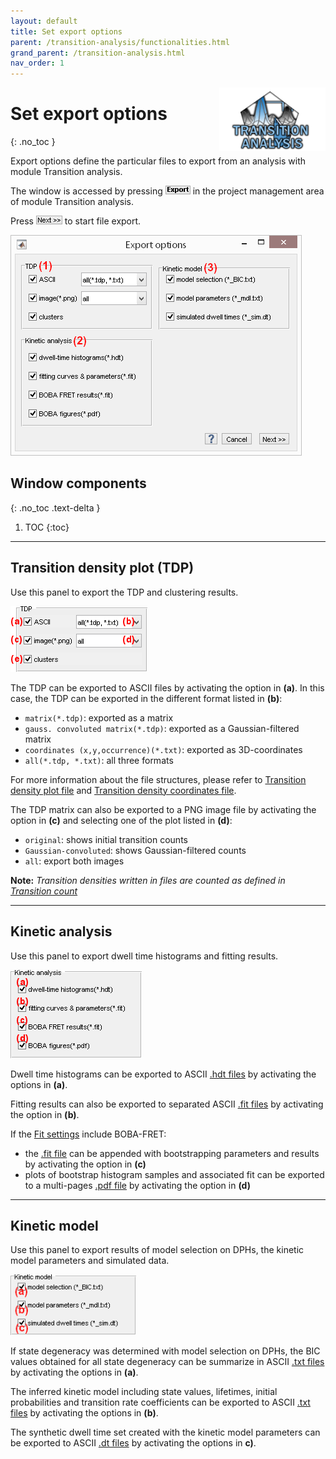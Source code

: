 ```yaml
---
layout: default
title: Set export options
parent: /transition-analysis/functionalities.html
grand_parent: /transition-analysis.html
nav_order: 1
---
```


<img src="../../assets/images/logos/logo-transition-analysis_400px.png" width="170" style="float:right; margin-left: 15px;"/>

# Set export options
{: .no_toc }

Export options define the particular files to export from an analysis with module Transition analysis.

The window is accessed by pressing 
![Export](../../assets/images/gui/TA-but-export.png "Export") in the project management area of module Transition analysis.

Press 
![Next >>](../../assets/images/gui/TA-but-next-supsup.png "Next >>") to start file export.

<a href="../../assets/images/gui/TA-area-project-management-export.png"><img src="../../assets/images/gui/TA-area-project-management-export.png" style="max-width: 466px;"/></a>

## Window components
{: .no_toc .text-delta }

1. TOC
{:toc}


---

## Transition density plot (TDP)

Use this panel to export the TDP and clustering results.

<img src="../../assets/images/gui/TA-area-project-management-export-tdp.png" style="max-width: 219px;"/>

The TDP can be exported to ASCII files by activating the option in **(a)**.
In this case, the TDP can be exported in the different format listed in **(b)**:
* `matrix(*.tdp)`: exported as a matrix
* `gauss. convoluted matrix(*.tdp)`: exported as a Gaussian-filtered matrix
* `coordinates (x,y,occurrence)(*.txt)`: exported as 3D-coordinates
* `all(*.tdp, *.txt)`: all three formats

For more information about the file structures, please refer to 
[Transition density plot file](../../output-files/tdp-transition-density-plot.html) and 
[Transition density coordinates file](../../output-files/txt-transition-density-coordinates.html).

The TDP matrix can also be exported to a PNG image file by activating the option in **(c)** and selecting one of the plot listed in **(d)**:
* `original`: shows initial transition counts
* `Gaussian-convoluted`: shows Gaussian-filtered counts
* `all`: export both images

**Note:** *Transition densities written in files are counted as defined in 
[Transition count](../panels/panel-transition-density-plot.html#transition-count)*


---

## Kinetic analysis

Use this panel to export dwell time histograms and fitting results.

<img src="../../assets/images/gui/TA-area-project-management-export-kin.png" style="max-width: 210px;"/>

Dwell time histograms can be exported to ASCII 
[.hdt files](../../output-files/hdt-dwelltime-histogram.html) by activating the options in **(a)**.

Fitting results can also be exported to separated ASCII
[.fit files](../../output-files/fit-dwelltime-fit.html) by activating the option in **(b)**. 

If the 
[Fit settings](../panels/panel-dwell-time-histograms.html#fit-settings) include BOBA-FRET:
* the [.fit file](../../output-files/fit-dwelltime-fit.html) can be appended with bootstrapping parameters and results by activating the option in **(c)**
* plots of bootstrap histogram samples and associated fit can be exported to a multi-pages [.pdf file](../../output-files/pdf-transition-analysis-bootstrap-plots.html) by activating the option in **(d)**

---

## Kinetic model

Use this panel to export results of model selection on DPHs, the kinetic model parameters and simulated data.

<img src="../../assets/images/gui/TA-area-project-management-export-model.png" style="max-width: 201px;"/>

If state degeneracy was determined with model selection on DPHs, the BIC values obtained for all state degeneracy can be summarize in ASCII 
[.txt files](../../output-files/txt-dph-model-select.html) by activating the options in **(a)**.

The inferred kinetic model including state values, lifetimes, initial probabilities and transition rate coefficients can be exported to ASCII 
[.txt files](../../output-files/txt-kinetic-model.html) by activating the options in **(b)**.

The synthetic dwell time set created with the kinetic model parameters can be exported to ASCII 
[.dt files](../../output-files/dt-dwelltimes.html) by activating the options in **c)**.






